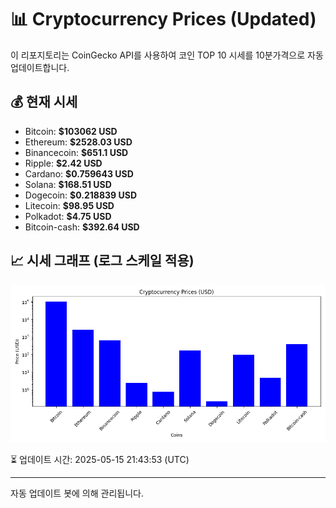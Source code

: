 
# 📊 Cryptocurrency Prices (Updated)

이 리포지토리는 CoinGecko API를 사용하여 코인 TOP 10 시세를 10분가격으로 자동 업데이트합니다.

## 💰 현재 시세
- Bitcoin: **$103062 USD**
- Ethereum: **$2528.03 USD**
- Binancecoin: **$651.1 USD**
- Ripple: **$2.42 USD**
- Cardano: **$0.759643 USD**
- Solana: **$168.51 USD**
- Dogecoin: **$0.218839 USD**
- Litecoin: **$98.95 USD**
- Polkadot: **$4.75 USD**
- Bitcoin-cash: **$392.64 USD**

## 📈 시세 그래프 (로그 스케일 적용)
![Crypto Prices](crypto_prices.png)

⏳ 업데이트 시간: 2025-05-15 21:43:53 (UTC)

---
자동 업데이트 봇에 의해 관리됩니다.
